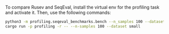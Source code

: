 
To compare Rusev and SeqEval, install the virtual env for the profiling task
and activate it. Then, use the following commands:
``` sh
python3 -m profiling.seqeval_benchmarks.bench --n_samples 100 --dataset small
cargo run -p profiling -r -- --n-samples 100 --dataset small
```
